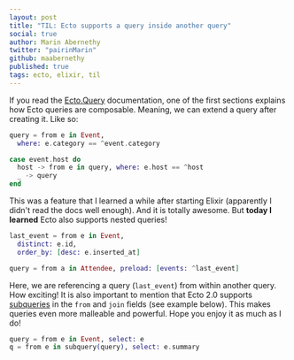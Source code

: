 ```yaml
---
layout: post
title: "TIL: Ecto supports a query inside another query"
social: true
author: Marin Abernethy
twitter: "pairinMarin"
github: maabernethy
published: true
tags: ecto, elixir, til
---
```


If you read the [Ecto.Query][ecto-query] documentation, one of the first sections explains how
Ecto queries are composable. Meaning, we can extend a query after creating it. Like so:

```elixir
query = from e in Event,
  where: e.category == ^event.category

case event.host do
  host -> from e in query, where: e.host == ^host
  _ -> query
end
```

This was a feature that I learned a while after starting Elixir (apparently I didn't read the docs well enough).
And it is totally awesome. But **today I learned** Ecto also supports nested queries!

```elixir
last_event = from e in Event,
  distinct: e.id,
  order_by: [desc: e.inserted_at]

query = from a in Attendee, preload: [events: ^last_event]
```
Here, we are referencing a query (`last_event`) from within another query. How exciting! It is also important to mention
that Ecto 2.0 supports [subqueries][subqueries] in the `from` and `join` fields (see example below). This makes queries even more malleable and powerful.
Hope you enjoy it as much as I do!

```elixir
query = from e in Event, select: e
q = from e in subquery(query), select: e.summary
```

[ecto-query]: https://hexdocs.pm/ecto/Ecto.Query.html
[subqueries]: https://github.com/elixir-lang/ecto/pull/1231
